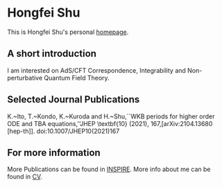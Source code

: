 # Hongfei Shu
This is Hongfei Shu's personal [homepage](https://shuphy124.github.io/).

## A short introduction
I am interested on AdS/CFT Correspondence, Integrability and Non-perturbative Quantum Field Theory. 

## Selected Journal Publications
K.~Ito, T.~Kondo, K.~Kuroda and H.~Shu,``WKB periods for higher order ODE and TBA equations,''JHEP \textbf{10} (2021), 167,[arXiv:2104.13680 [hep-th]].
doi:10.1007/JHEP10(2021)167

## For more information
More Publications can be found in [INSPIRE](https://inspirehep.net/authors/1609928?ui-citation-summary=true).
More info about me can be found in [CV](https://shuphy124.github.io/cv/).

